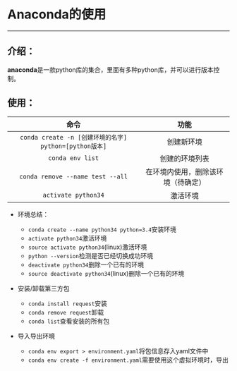 # Anaconda的使用

----

## 介绍：

**anaconda**是一款python库的集合，里面有多种python库，并可以进行版本控制。

## 使用：

|                          命令                          |                功能                |
| :----------------------------------------------------: | :--------------------------------: |
| `conda create -n [创建环境的名字] python=[python版本]` |             创建新环境             |
|                    `conda env list`                    |           创建的环境列表           |
|            `conda remove --name test --all`            | 在环境内使用，删除该环境（待确定） |
|                  `activate python34`                   |              激活环境              |

- 环境总结：
  - `conda create --name python34 python=3.4`安装环境
  - `activate python34`激活环境
  - `source activate python34`(linux)激活环境
  - `python --version`检测是否已经切换成功环境
  - `deactivate python34`删除一个已有的环境
  - `source deactivate python34`(linux)删除一个已有的环境

- 安装/卸载第三方包
  - `conda install request`安装
  - `conda remove request`卸载
  - `conda list`查看安装的所有包

- 导入导出环境
  - `conda env export > environment.yaml`将包信息存入yaml文件中
  - `conda env create -f environment.yaml`需要使用这个虚拟环境时，导出